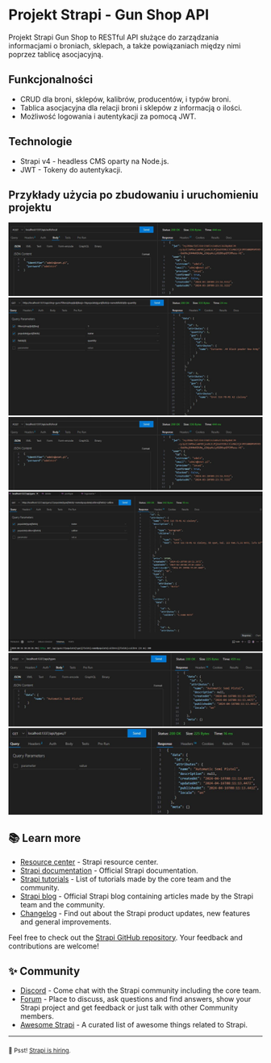 # Projekt Strapi - Gun Shop API

Projekt Strapi Gun Shop to RESTful API służące do zarządzania informacjami o broniach, sklepach, a także powiązaniach między nimi poprzez tablicę asocjacyjną.

## Funkcjonalności

- CRUD dla broni, sklepów, kalibrów, producentów, i typów broni.
- Tablica asocjacyjna dla relacji broni i sklepów z informacją o ilości.
- Możliwość logowania i autentykacji za pomocą JWT.

## Technologie

- Strapi v4 - headless CMS oparty na Node.js.
- JWT - Tokeny do autentykacji.

## Przykłady użycia po zbudowaniu i uruchomieniu projektu

![Opis alternatywny](img/logowanie.JPG)
![Opis alternatywny](img/get%20po%20asocjacyjnej.JPG)
![Opis alternatywny](img/logowanie.JPG)
![Opis alternatywny](img/getpopulate.JPG)
![Opis alternatywny](img/post1%20-%20dodawanie%20typu.JPG)
![Opis alternatywny](img/post2%20-%20spr%20dodania%20typu.JPG)

## 📚 Learn more

- [Resource center](https://strapi.io/resource-center) - Strapi resource center.
- [Strapi documentation](https://docs.strapi.io) - Official Strapi documentation.
- [Strapi tutorials](https://strapi.io/tutorials) - List of tutorials made by the core team and the community.
- [Strapi blog](https://strapi.io/blog) - Official Strapi blog containing articles made by the Strapi team and the community.
- [Changelog](https://strapi.io/changelog) - Find out about the Strapi product updates, new features and general improvements.

Feel free to check out the [Strapi GitHub repository](https://github.com/strapi/strapi). Your feedback and contributions are welcome!

## ✨ Community

- [Discord](https://discord.strapi.io) - Come chat with the Strapi community including the core team.
- [Forum](https://forum.strapi.io/) - Place to discuss, ask questions and find answers, show your Strapi project and get feedback or just talk with other Community members.
- [Awesome Strapi](https://github.com/strapi/awesome-strapi) - A curated list of awesome things related to Strapi.

---

<sub>🤫 Psst! [Strapi is hiring](https://strapi.io/careers).</sub>

